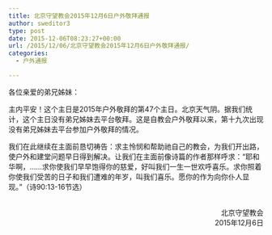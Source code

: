 ```yaml
---
title: 北京守望教会2015年12月6日户外敬拜通报
author: sweditor3
type: post
date: 2015-12-06T08:23:27+00:00
url: /2015/12/06/北京守望教会2015年12月6日户外敬拜通报/
categories:
  - 户外通报

---
```

各位亲爱的弟兄姊妹： 

主内平安！这个主日是2015年户外敬拜的第47个主日。北京天气阴。据我们统计，这个主日没有弟兄姊妹去平台敬拜。这是自教会户外敬拜以来，第十九次出现没有弟兄姊妹去平台参加户外敬拜的情况。 

我们在此继续在主面前恳切祷告：求主怜悯和帮助祂自己的教会，为我们开出路，使户外和建堂问题早日得到解决。让我们在主面前像诗篇的作者那样呼求：&ldquo;耶和华啊，&hellip;&hellip;求你使我们早早饱得你的慈爱，好叫我们一生一世欢呼喜乐。求你照着你使我们受苦的日子和我们遭难的年岁，叫我们喜乐。愿你的作为向你仆人显现。&rdquo;（诗90:13-16节选） 

<p style="text-align: right;">
  &nbsp;<br /> 北京守望教会<br /> 2015年12月6日
</p>